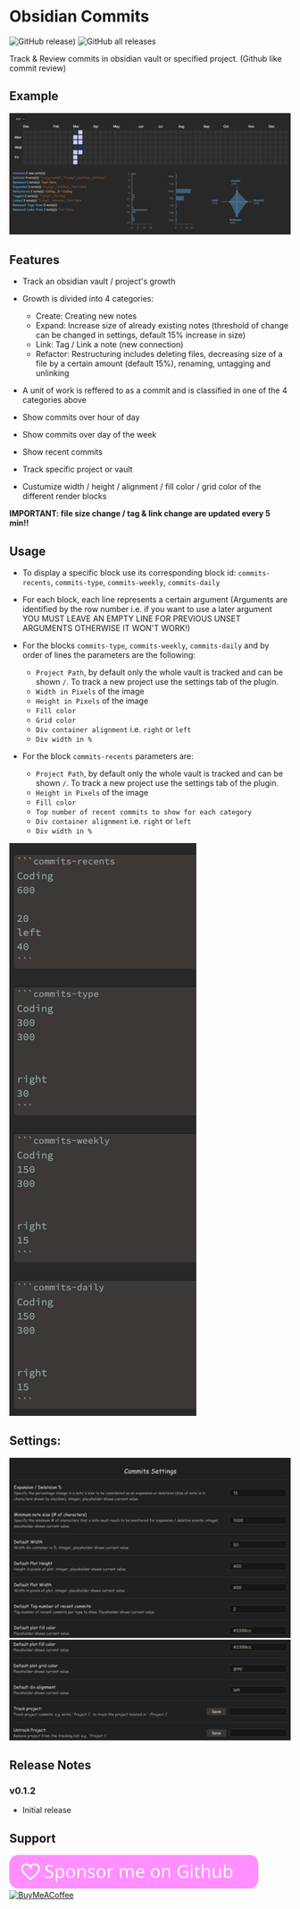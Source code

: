 # Obsidian Commits
![GitHub release)](https://img.shields.io/github/v/release/Darakah/obsidian-word-cloud)
![GitHub all releases](https://img.shields.io/github/downloads/Darakah/obsidian-word-cloud/total)

Track &amp; Review commits in obsidian vault or specified project. (Github like commit review)

## Example

<img src="https://raw.githubusercontent.com/Darakah/obsidian-commits/main/images/Example_1.png"/>

## Features
- Track an obsidian vault / project's growth 
- Growth is divided into 4 categories: 
  - Create: Creating new notes
  - Expand: Increase size of already existing notes (threshold of change can be changed in settings, default 15% increase in size)
  - Link: Tag / Link a note (new connection)
  - Refactor: Restructuring includes deleting files, decreasing size of a file by a certain amount (default 15%), renaming, untagging and unlinking

- A unit of work is reffered to as a commit and is classified in one of the 4 categories above
- Show commits over hour of day
- Show commits over day of the week
- Show recent commits
- Track specific project or vault
- Custumize width / height / alignment / fill color / grid color of the different render blocks

**IMPORTANT: file size change / tag & link change are updated every 5 min!!**

## Usage

- To display a specific block use its corresponding block id: `commits-recents`, `commits-type`, `commits-weekly`, `commits-daily`
- For each block, each line represents a certain argument (Arguments are identified by the row number i.e. if you want to use a later argument YOU MUST LEAVE AN EMPTY LINE FOR PREVIOUS UNSET ARGUMENTS OTHERWISE IT WON'T WORK!)
- For the blocks `commits-type`, `commits-weekly`, `commits-daily` and by order of lines the parameters are the following:
   * `Project Path`, by default only the whole vault is tracked and can be shown `/`. To track a new project use the settings tab of the plugin.
   * `Width in Pixels` of the image
   * `Height in Pixels` of the image 
   * `Fill color`
   * `Grid color`
   * `Div container alignment` i.e. `right` or `left`
   * `Div width in %` 

- For the block `commits-recents` parameters are:
   * `Project Path`, by default only the whole vault is tracked and can be shown `/`. To track a new project use the settings tab of the plugin.
   * `Height in Pixels` of the image 
   * `Fill color`
   * `Top number of recent commits to show for each category`
   * `Div container alignment` i.e. `right` or `left`
   * `Div width in %` 

<img src="https://raw.githubusercontent.com/Darakah/obsidian-commits/main/images/Example_2.png"/>

## Settings:
<img src="https://raw.githubusercontent.com/Darakah/obsidian-commits/main/images/Settings_1.png"/>
<img src="https://raw.githubusercontent.com/Darakah/obsidian-commits/main/images/Settings_2.png"/>

## Release Notes

### v0.1.2
- Initial release


## Support

[![Github Sponsorship](https://raw.githubusercontent.com/Darakah/Darakah/e0fe245eaef23cb4a5f19fe9a09a9df0c0cdc8e1/icons/github_sponsor_btn.svg)](https://github.com/sponsors/Darakah) [<img src="https://cdn.buymeacoffee.com/buttons/v2/default-yellow.png" alt="BuyMeACoffee" width="100">](https://www.buymeacoffee.com/darakah)
